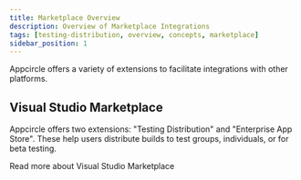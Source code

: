 ```yaml
---
title: Marketplace Overview
description: Overview of Marketplace Integrations
tags: [testing-distribution, overview, concepts, marketplace]
sidebar_position: 1
---
```


Appcircle offers a variety of extensions to facilitate integrations with other platforms.

## Visual Studio Marketplace

Appcircle offers two extensions: "Testing Distribution" and "Enterprise App Store". These help users distribute builds to test groups, individuals, or for beta testing.

<ContentRef url="/marketplace/visual-studio-marketplace">
Read more about Visual Studio Marketplace
</ContentRef>

